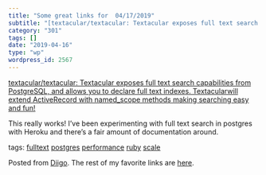 ```yaml
---
title: "Some great links for  04/17/2019"
subtitle: "[textacular/textacular: Textacular exposes full text search capabilities from PostgreSQL, and allows..."
category: "301"
tags: []
date: "2019-04-16"
type: "wp"
wordpress_id: 2567
---
```

[textacular/textacular: Textacular exposes full text search capabilities from PostgreSQL, and allows you to declare full text indexes. Textacularwill extend ActiveRecord with named_scope methods making searching easy and fun!](https://github.com/textacular/textacular) 

This really works! I’ve been experimenting with full text search in postgres with Heroku and there’s a fair amount of documentation around.

 tags: [fulltext](https://www.diigo.com/user/pitosalas/fulltext) [postgres](https://www.diigo.com/user/pitosalas/postgres) [performance](https://www.diigo.com/user/pitosalas/performance) [ruby](https://www.diigo.com/user/pitosalas/ruby) [scale](https://www.diigo.com/user/pitosalas/scale)

Posted from [Diigo](https://www.diigo.com). The rest of my favorite links are [here](https://www.diigo.com/user/pitosalas).